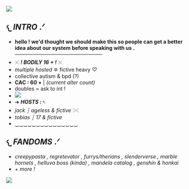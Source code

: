 ![](https://64.media.tumblr.com/98582d066860d0fd657575c5020090c3/6d6a639539246533-31/s400x600/ce98b892229b61f2f6c95b26a13b310be62daff8.pnj)
## 𐔌 ***INTRO*** .ᐟ 
- **hello ! we'd thought we should make this so people can get a better idea about our system before speaking with us .**
  ────────────────────────
- 𓏴 ***! BODILY 16 + !*** 𓏴 
- *multiple hosted* 𖤐 fictive heavy ♡
- collective autism & bpd (?)
- **CAC : 60 +** | *(current alter count)*
- doubles = ask to int !
- ![](https://64.media.tumblr.com/acda11f510fb2bb5bd1f84dea217d62f/0204d4661e661699-d6/s400x600/a082d42e5a054a1f1275cb72b4fba3f9109e81a6.gifv)
- ➜ ***HOSTS :*** ৎ
- *jack ┆ ageless & fictive* 𓏵
- *tobias ┆ 17 & fictive*
- ‿‿‿‿‿‿‿‿‿‿‿‿‿‿‿
## 𐔌 ***FANDOMS*** .ᐟ
- *creepypasta , regretevator , furrys/therians , slenderverse , marble hornets , helluva boss (kinda) , mandela catalog , genshin & honkai*
- *+ more !*

![](https://komarev.com/ghpvc/?username=thedrownedsys)
